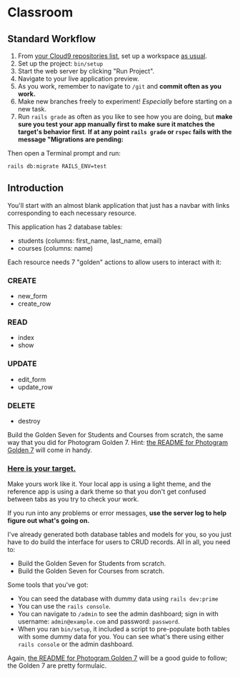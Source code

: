 # Classroom

## Standard Workflow

 1. From [your Cloud9 repositories list](https://c9.io/account/repos), set up a workspace [as usual](https://guides.firstdraft.com/starting-on-a-project-in-cloud9).
 1. Set up the project: `bin/setup`
 1. Start the web server by clicking "Run Project".
 1. Navigate to your live application preview.
 1. As you work, remember to navigate to `/git` and **commit often as you work.**
 1. Make new branches freely to experiment! _Especially_ before starting on a new task.
 1. Run `rails grade` as often as you like to see how you are doing, but **make sure you test your app manually first to make sure it matches the target's behavior first**.
**If at any point `rails grade` or `rspec` fails with the message "Migrations are pending:**

Then open a Terminal prompt and run:

```
rails db:migrate RAILS_ENV=test
```

## Introduction

You'll start with an almost blank application that just has a navbar with links corresponding to each necessary resource.

This application has 2 database tables:

 - students (columns: first_name, last_name, email)
 - courses (columns: name)

Each resource needs 7 "golden" actions to allow users to interact with it:

### CREATE

 - new_form
 - create_row

### READ

 - index
 - show

### UPDATE

 - edit_form
 - update_row

### DELETE

 - destroy

Build the Golden Seven for Students and Courses from scratch, the same way that you did for Photogram Golden 7. Hint: [the README for Photogram Golden 7](https://github.com/appdev-projects/photogram-golden-7#photogram-golden-seven) will come in handy.

### [Here is your target.](https://classroom-target.herokuapp.com/)

Make yours work like it. Your local app is using a light theme, and the reference app is using a dark theme so that you don't get confused between tabs as you try to check your work.

If you run into any problems or error messages, **use the server log to help figure out what's going on.**

I've already generated both database tables and models for you, so you just have to do build the interface for users to CRUD records. All in all, you need to:

 - Build the Golden Seven for Students from scratch.
 - Build the Golden Seven for Courses from scratch.

Some tools that you've got:

 - You can seed the database with dummy data using `rails dev:prime`
 - You can use the `rails console`.
 - You can navigate to `/admin` to see the admin dashboard; sign in with username: `admin@example.com` and password: `password`.
 - When you ran `bin/setup`, it included a script to pre-populate both tables with some dummy data for you. You can see what's there using either `rails console` or the admin dashboard.

Again, [the README for Photogram Golden 7](https://github.com/appdev-projects/photogram-golden-7#photogram-golden-seven) will be a good guide to follow; the Golden 7 are pretty formulaic.
